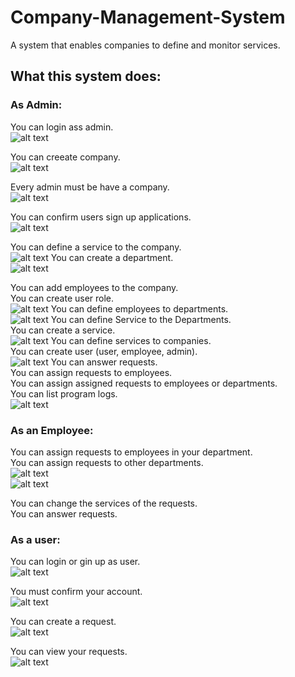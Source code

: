 # Company-Management-System
 A system that enables companies to define and monitor services. 
 
## What this system does:

### As Admin:
You can login ass admin. <br>
![alt text](https://github.com/Olymposrec/Company-Management-System/blob/main/gifs/1.gif)

You can creeate company. <br>
![alt text](https://github.com/Olymposrec/Company-Management-System/blob/main/gifs/2.gif)

Every admin must be have a company.<br>
![alt text](https://github.com/Olymposrec/Company-Management-System/blob/main/gifs/3.gif)

You can confirm users sign up applications.<br>
![alt text](https://github.com/Olymposrec/Company-Management-System/blob/main/gifs/12.gif)


You can define a service to the company.<br>
![alt text](https://github.com/Olymposrec/Company-Management-System/blob/main/gifs/9.gif)
You can create a department. <br>
![alt text](https://github.com/Olymposrec/Company-Management-System/blob/main/gifs/4.gif)

You can add employees to the company.<br>
You can create user role.<br>
![alt text](https://github.com/Olymposrec/Company-Management-System/blob/main/gifs/5.gif)
You can define employees to departments.<br>
![alt text](https://github.com/Olymposrec/Company-Management-System/blob/main/gifs/14.gif)
You can define Service to the Departments.<br>
You can create a service.<br>
![alt text](https://github.com/Olymposrec/Company-Management-System/blob/main/gifs/8.gif)
You can define services to companies.<br>
You can create user (user, employee, admin). <br>
![alt text](https://github.com/Olymposrec/Company-Management-System/blob/main/gifs/6.gif)
You can answer requests.<br>
You can assign requests to employees.<br>
You can assign assigned requests to employees or departments.<br>
You can list program logs.<br>
![alt text](https://github.com/Olymposrec/Company-Management-System/blob/main/gifs/10.gif)

### As an Employee:
You can assign requests to employees in your department.<br>
You can assign requests to other departments.<br>
![alt text](https://github.com/Olymposrec/Company-Management-System/blob/main/gifs/18.gif)<br>
![alt text](https://github.com/Olymposrec/Company-Management-System/blob/main/gifs/19.gif)

You can change the services of the requests.<br>
You can answer requests.<br>

### As a user:
You can login or gin up as user.<br>
![alt text](https://github.com/Olymposrec/Company-Management-System/blob/main/gifs/11.gif)

You must confirm your account.<br>
![alt text](https://github.com/Olymposrec/Company-Management-System/blob/main/gifs/13.gif)

You can create a request.<br>
![alt text](https://github.com/Olymposrec/Company-Management-System/blob/main/gifs/15.gif)

You can view your requests. <br>
![alt text](https://github.com/Olymposrec/Company-Management-System/blob/main/gifs/16.gif)

